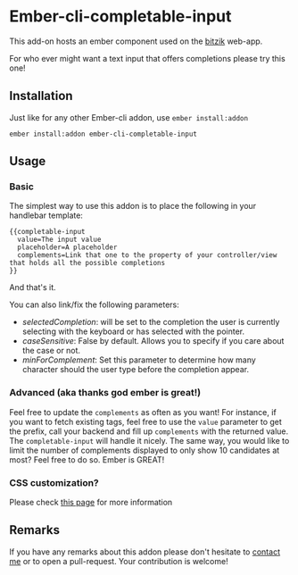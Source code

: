 # Ember-cli-completable-input

This add-on hosts an ember component used on the [bitzik](www.bitzik.com) web-app. 

For who ever might want a text input that offers completions please try this one!

## Installation
Just like for any other Ember-cli addon, use `ember install:addon`

    ember install:addon ember-cli-completable-input

## Usage

### Basic
The simplest way to use this addon is to place the following in your handlebar template:

    {{completable-input
      value=The input value
      placeholder=A placeholder
      complements=Link that one to the property of your controller/view that holds all the possible completions
    }}
    
And that's it.

You can also link/fix the following parameters:

+ *selectedCompletion*: will be set to the completion the user is currently selecting with the keyboard or has selected with the pointer.
+ *caseSensitive*: False by default. Allows you to specify if you care about the case or not.
+ *minForComplement*: Set this parameter to determine how many character should the user type before the completion appear.

### Advanced (aka thanks god ember is great!)

Feel free to update the `complements` as often as you want!
For instance, if you want to fetch existing tags, feel free to use the `value` parameter to get the prefix, call your backend and fill up `complements` with the returned value.
The `completable-input` will handle it nicely. The same way, you would like to limit the number of complements displayed to only show 10 candidates at most? Feel free to do so. 
Ember is GREAT!

### CSS customization?
Please check [this page](/with-style) for more information

## Remarks
If you have any remarks about this addon please don't hesitate to [contact me](leo.jpod+npm@gmail.com) or to open a pull-request.
Your contribution is welcome!

